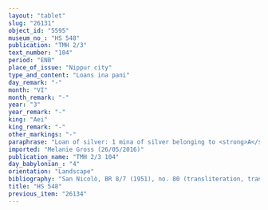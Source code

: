 ```yaml
---
layout: "tablet"
slug: "26131"
object_id: "5595"
museum_no_: "HS 548"
publication: "TMH 2/3"
text_number: "104"
period: "ENB"
place_of_issue: "Nippur city"
type_and_content: "Loans ina pani"
day_remark: "-"
month: "VI"
month_remark: "-"
year: "3"
year_remark: "-"
king: "Aei"
king_remark: "-"
other_markings: "-"
paraphrase: "Loan of silver: 1 mina of silver belonging to <strong>A</strong> is at the disposal of (<em>ina pāni</em>) <strong>B</strong>. The house of <strong>B </strong>is placed as a pledge. 2/3 out of 1 mina of silver is for the right of <strong>B</strong> to continue to live in his pledged house. The remainder of 1/3 mina of silver bears an interest of 1/5 shekel of silver per 1 shekel (20% p.a.). 3 witnesses and the scribe.<br /> &nbsp;<br /> <strong>A </strong>= Nab&ucirc;-zēru-ibni//Bēl-ibni; <strong>B </strong>= Nab&ucirc;-ahhē-iddin//Malāhu; Scribe = &Scaron;ama&scaron;-uballiṭ//Ninurta-iddin<br /> &nbsp;"
imported: "Melanie Gross (26/05/2016)"
publication_name: "TMH 2/3 104"
day_babylonian_: "4"
orientation: "Landscape"
bibliography: "San Nicolò, BR 8/7 (1951), no. 80 (transliteration, translation)."
title: "HS 548"
previous_item: "26134"
---
```

